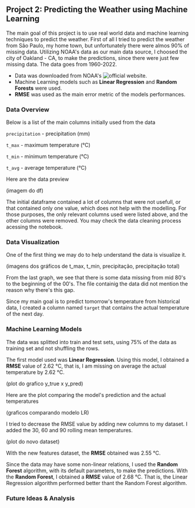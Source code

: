 ## Project 2: Predicting the Weather using Machine Learning

The main goal of this project is to use real world data and machine learning techniques to predict the weather. First of all I tried to predict the weather from São Paulo, my home town, but unfortunately there were almos 90% of missing data.
Utilizing NOAA's data as our main data source, I choosed the city of Oakland - CA, to make the predictions, since there were just few missing data. The data goes from 1960-2022. 

* Data was downloaded from NOAA's ![official website](https://www.ncdc.noaa.gov/cdo-web/search).
* Machine Learning models such as **Linear Regression** and **Random Forests** were used.
* **RMSE** was used as the main error metric of the models performances.

### Data Overview

Below is a list of the main columns initially used from the data

`precipitation` - precipitation (mm)

`t_max` - maximum temperature (°C)

`t_min` - minimum temperature (°C)

`t_avg` - average temperature (°C)

Here are the data preview

(imagem do df)

The initial dataframe contained a lot of columns that were not usefull, or that contained only one value, which does not help with the modelling. For those purposes, the only relevant columns used were listed above, and the other columns were removed.
You may check the data cleaning process acessing the notebook.

### Data Visualization

One of the first thing we may do to help understand the data is visualize it.

(imagens dos gráficos de t_max, t_min, precipitação, precipitação total)

From the last graph, we see that there is some data missing from mid 80's to the beginning of the 00's. The file containig the data did not mention the reason why there's this gap.

Since my main goal is to predict tomorrow's temperature from historical data, I created a column named `target` that contains the actual temperature of the next day.

### Machine Learning Models

The data was splitted into train and test sets, using 75% of the data as training set and not shuffling the rows. 

The first model used was **Linear Regression**. Using this model, I obtained a **RMSE** value of 2.62 °C, that is, I am missing on average the actual temperature by 2.62 °C.

(plot do grafico y_true x y_pred)

Here are the plot comparing the model's prediction and the actual temperatures

(graficos comparando modelo LR)

I tried to decrease the RMSE value by adding new columns to my dataset. I added the 30, 60 and 90 rolling mean temperatures.

(plot do novo dataset)

With the new features dataset, the **RMSE** obtained was 2.55 °C.

Since the data may have some non-linear relations, I used the **Random Forest** algorithm, with its default parameters, to make the predictions. With the **Random Forest**, I obtained a **RMSE** value of 2.68 °C. That is, the Linear Regression algorithm performed better thant the Random Forest algorithm.

### Future Ideas & Analysis

